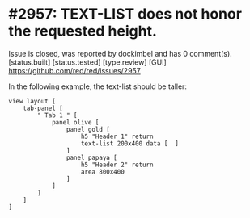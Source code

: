 
#2957: TEXT-LIST does not honor the requested height.
================================================================================
Issue is closed, was reported by dockimbel and has 0 comment(s).
[status.built] [status.tested] [type.review] [GUI]
<https://github.com/red/red/issues/2957>

In the following example, the text-list should be taller:
```
view layout [
    tab-panel [    
        " Tab 1 " [
            panel olive [
                panel gold [
                    h5 "Header 1" return
                    text-list 200x400 data [  ]
                ]
                panel papaya [
                    h5 "Header 2" return
                    area 800x400
                ]    
            ] 
        ]    
    ]
]
```


